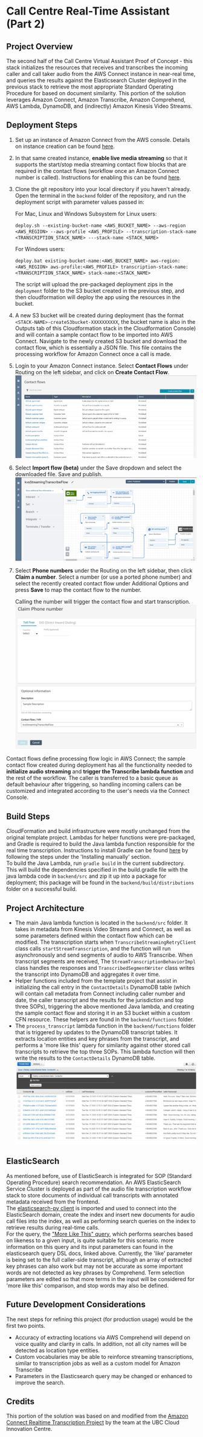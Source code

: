 # Call Centre Real-Time Assistant (Part 2)

## Project Overview
The second half of the Call Centre Virtual Assistant Proof of Concept - this stack initializes the 
resources that receives and transcribes the incoming caller and call taker audio from the AWS Connect instance in 
near-real time, and queries the results against the Elasticsearch Cluster deployed in the previous stack to retrieve the 
most appropriate Standard Operating Procedure for based on document similarity. This portion of the solution leverages 
Amazon Connect, Amazon Transcribe, Amazon Comprehend, AWS Lambda, DynamoDB, and (indirectly) Amazon Kinesis Video Streams.

## Deployment Steps
1) Set up an instance of Amazon Connect from the AWS console. Details on instance creation can be 
   found [here](https://docs.aws.amazon.com/connect/latest/adminguide/tutorial1-create-instance.html).
2) In that same created instance, **enable live media streaming** so that it supports the start/stop media streaming 
   contact flow blocks that are required in the contact flows (workflow once an Amazon Connect number is called). 
   Instructions for enabling this can be 
   found [here](https://docs.aws.amazon.com/connect/latest/adminguide/enable-live-media-streams.html).
3) Clone the git repository into your local directory if you haven't already. Open the terminal in the `backend` folder
   of the repository, and run the deployment script with parameter values passed in:

   For Mac, Linux and Windows Subsystem for Linux users:
   
   ```
   deploy.sh --existing-bucket-name <AWS_BUCKET_NAME> --aws-region <AWS_REGION> --aws-profile <AWS_PROFILE> --transcription-stack-name <TRANSCRIPTION_STACK_NAME> ---stack-name <STACK_NAME>
   ```

   For Windows users:

   ```   
   deploy.bat existing-bucket-name:<AWS_BUCKET_NAME> aws-region:<AWS_REGION> aws-profile:<AWS_PROFILE> transcription-stack-name:<TRANSCRIPTION_STACK_NAME> stack-name:<STACK_NAME>
   ```

   The script will upload the pre-packaged deployment zips in the `deployment` folder to the S3 bucket created in the
   previous step, and then cloudformation will deploy the app using the resources in the bucket.

4) A new S3 bucket will be created during deployment (has the format 
   `<STACK-NAME>-createS3bucket-XXXXXXXXXX`, the bucket name is also in the Outputs tab of this Cloudformation stack in 
   the Cloudformation Console) and will contain a sample contact flow to be imported into AWS Connect. 
   Navigate to the newly created S3 bucket and download the contact flow, which is essentially a JSON file.
   This file contains the processing workflow for Amazon Connect once a call is made.
5) Login to your Amazon Connect instance. Select **Contact Flows** under Routing on the left sidebar, and click 
   on **Create Contact Flow**.
![alt text](create-contact-flow.png)
6) Select **Import flow (beta)** under the Save dropdown and select the downloaded file. Save and publish.
![alt text](import-connect-contact-flow.png)
7) Select **Phone numbers** under the Routing on the left sidebar, then click **Claim a number**. Select a number 
   (or use a ported phone number) and select the recently created contact flow under Additional Options and press 
   **Save** to map the contact flow to the number. 
   
    Calling the number will trigger the contact flow and start transcription.
![alt text](claim-phone-number.png)

Contact flows define processing flow logic in AWS Connect; the sample contact flow created during deployment has all the 
functionality needed to **initialize audio streaming** and **trigger the Transcribe lambda function** and the rest of the 
workflow. The caller is transferred to a basic queue as default behaviour after triggering, so handling incoming 
callers can be customized and integrated according to the user's needs via the Connect Console.

## Build Steps
CloudFormation and build infrastructure were mostly unchanged from the original template project. Lambdas for helper 
functions were pre-packaged, and Gradle is required to build the Java lambda function responsible for the real time 
transcription. Instructions to install Gradle can be found [here](https://gradle.org/install/) by following the steps 
under the 'Installing manually' section. \
To build the Java Lambda, run ```gradle build``` in the current subdirectory. This will build the dependencies 
specified in the build.gradle file with the java lambda code in ```backend/src``` and zip it up into a package for deployment; 
this package will be found in the ```backend/build/distributions``` folder on a successful build.

## Project Architecture
* The main Java lambda function is located in the ```backend/src``` folder. It takes in metadata from Kinesis Video Streams 
  and Connect, as well as some parameters defined within the contact flow which can be modified. The transcription 
  starts when ```TranscribeStreamingRetryClient``` class calls ```startStreamTranscription```, and the function will 
  run asynchronously and send segments of audio to AWS Transcribe. When transcript segments are received, 
  The ```StreamTranscriptionBehaviorImpl``` class handles the responses and ```TranscribedSegmentWriter``` class writes 
  the transcript into DynamoDB and aggregates it over time.
* Helper functions included from the template project that assist in initializing the call entry in 
  the ```ContactDetails``` DynamoDB table (which will contain call metadata from Connect including caller number and 
  date, the caller transcript and the results for the jurisdiction and top three SOPs), triggering the above mentioned 
  Java lambda, and creating the sample contact flow and storing it in an S3 bucket within a custom CFN resource. These 
  helpers are found in the ```backend/functions``` folder.
* The ```process_transcript``` lambda function in the ```backend/functions``` folder that is triggered by updates to the 
  DynamoDB transcript tables. It extracts location entities and key phrases from the transcript, and performs a 
  'more like this' query for similarity against other stored call transcripts to retrieve the top three SOPs. This 
  lambda function will then write the results to the ```ContactDetails``` DynamoDB table.
![alt text](contact-details-table.png)

## ElasticSearch
As mentioned before, use of ElasticSearch is integrated for SOP (Standard Operating Procedure) search recommendation. 
An AWS ElasticSearch Service Cluster is deployed as part of the audio file transcription workflow stack to store 
documents of individual call transcripts with annotated metadata received from the frontend. \
The [elasticsearch-py client](https://elasticsearch-py.readthedocs.io/en/v7.10.1/) is imported and used to connect 
into the ElasticSearch domain, create the index and insert new documents for audio call files into the index, as well 
as performing search queries on the index to retrieve results during real-time calls. \
For the query, 
the ["More Like This" query](https://www.elastic.co/guide/en/elasticsearch/reference/current/query-dsl-mlt-query.html), 
which performs searches based on likeness to a given input, is quite suitable for this scenario. more information 
on this query and its input parameters can found in the elasticsearch query DSL docs, linked above. Currently, 
the 'like' parameter is being set to the full caller-side transcript, although an array of extracted key phrases can 
also work but may not be accurate as some important words are not detected as key phrases by Comprehend. Term 
selection parameters are edited so that more terms in the input will be considered for 'more like this' comparison, 
and stop words may also be defined.

## Future Development Considerations
The next steps for refining this project (for production usage) would be the first two points.
* Accuracy of extracting locations via AWS Comprehend will depend on voice quality and clarity in calls. In addition, 
  not all city names will be detected as location type entities. 
* Custom vocabularies may be able to reinforce streaming transcriptions, similar to transcription jobs as well as a custom
  model for Amazon Transcribe
* Parameters in the Elasticsearch query may be changed or enhanced to improve the search.

## Credits
This portion of the solution was based on and modified from 
the [Amazon Connect Realtime Transcription Project](https://github.com/amazon-connect/amazon-connect-realtime-transcription) 
by the team at the UBC Cloud Innovation Centre.